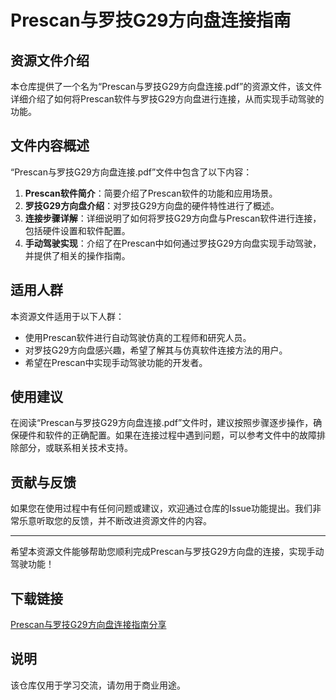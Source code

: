 # Prescan与罗技G29方向盘连接指南

## 资源文件介绍

本仓库提供了一个名为“Prescan与罗技G29方向盘连接.pdf”的资源文件，该文件详细介绍了如何将Prescan软件与罗技G29方向盘进行连接，从而实现手动驾驶的功能。

## 文件内容概述

“Prescan与罗技G29方向盘连接.pdf”文件中包含了以下内容：

1. **Prescan软件简介**：简要介绍了Prescan软件的功能和应用场景。
2. **罗技G29方向盘介绍**：对罗技G29方向盘的硬件特性进行了概述。
3. **连接步骤详解**：详细说明了如何将罗技G29方向盘与Prescan软件进行连接，包括硬件设置和软件配置。
4. **手动驾驶实现**：介绍了在Prescan中如何通过罗技G29方向盘实现手动驾驶，并提供了相关的操作指南。

## 适用人群

本资源文件适用于以下人群：

- 使用Prescan软件进行自动驾驶仿真的工程师和研究人员。
- 对罗技G29方向盘感兴趣，希望了解其与仿真软件连接方法的用户。
- 希望在Prescan中实现手动驾驶功能的开发者。

## 使用建议

在阅读“Prescan与罗技G29方向盘连接.pdf”文件时，建议按照步骤逐步操作，确保硬件和软件的正确配置。如果在连接过程中遇到问题，可以参考文件中的故障排除部分，或联系相关技术支持。

## 贡献与反馈

如果您在使用过程中有任何问题或建议，欢迎通过仓库的Issue功能提出。我们非常乐意听取您的反馈，并不断改进资源文件的内容。

---

希望本资源文件能够帮助您顺利完成Prescan与罗技G29方向盘的连接，实现手动驾驶功能！

## 下载链接
[Prescan与罗技G29方向盘连接指南分享](https://pan.quark.cn/s/ae5555795df2)

## 说明

该仓库仅用于学习交流，请勿用于商业用途。
